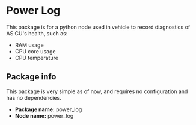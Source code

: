 # Power Log

This package is for a python node used in vehicle to record diagnostics of AS CU's health, such as:
- RAM usage
- CPU core usage
- CPU temperature

## Package info

This package is very simple as of now, and requires no configuration and has no dependencies.

- **Package name:** power_log
- **Node name:** power_log